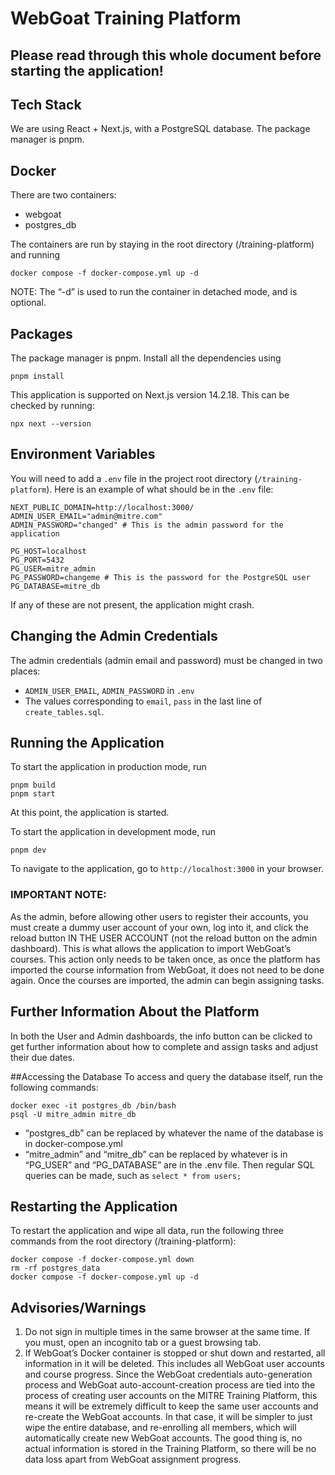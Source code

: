 # WebGoat Training Platform

## Please read through this whole document before starting the application!

## Tech Stack

We are using React + Next.js, with a PostgreSQL database. The package manager is pnpm.

## Docker

There are two containers:

- webgoat
- postgres_db

The containers are run by staying in the root directory (/training-platform) and running

```
docker compose -f docker-compose.yml up -d
```

NOTE: The “-d” is used to run the container in detached mode, and is optional.

## Packages

The package manager is pnpm. Install all the dependencies using

```
pnpm install
```

This application is supported on Next.js version 14.2.18. This can be checked by running:

```
npx next --version
```

## Environment Variables

You will need to add a `.env` file in the project root directory (`/training-platform`).
Here is an example of what should be in the `.env` file:

```
NEXT_PUBLIC_DOMAIN=http://localhost:3000/
ADMIN_USER_EMAIL="admin@mitre.com"
ADMIN_PASSWORD="changed" # This is the admin password for the application

PG_HOST=localhost
PG_PORT=5432
PG_USER=mitre_admin
PG_PASSWORD=changeme # This is the password for the PostgreSQL user
PG_DATABASE=mitre_db
```

If any of these are not present, the application might crash.

## Changing the Admin Credentials

The admin credentials (admin email and password) must be changed in two places:

- `ADMIN_USER_EMAIL`, `ADMIN_PASSWORD` in `.env`
- The values corresponding to `email`, `pass` in the last line of `create_tables.sql`.

## Running the Application

To start the application in production mode, run

```
pnpm build
pnpm start
```

At this point, the application is started.

To start the application in development mode, run

```
pnpm dev
```

To navigate to the application, go to `http://localhost:3000` in your browser.

### IMPORTANT NOTE:

As the admin, before allowing other users to register their accounts, you must create a dummy user account of your own, log into it, and click the reload button IN THE USER ACCOUNT (not the reload button on the admin dashboard). This is what allows the application to import WebGoat’s courses. This action only needs to be taken once, as once the platform has imported the course information from WebGoat, it does not need to be done again. Once the courses are imported, the admin can begin assigning tasks.

## Further Information About the Platform

In both the User and Admin dashboards, the info button can be clicked to get further information about how to complete and assign tasks and adjust their due dates.

##Accessing the Database
To access and query the database itself, run the following commands:

```
docker exec -it postgres_db /bin/bash
psql -U mitre_admin mitre_db
```

- “postgres_db” can be replaced by whatever the name of the database is in docker-compose.yml
- “mitre_admin” and “mitre_db” can be replaced by whatever is in “PG_USER” and “PG_DATABASE” are in the .env file.
  Then regular SQL queries can be made, such as `select * from users;`

## Restarting the Application

To restart the application and wipe all data, run the following three commands from the root directory (/training-platform):

```
docker compose -f docker-compose.yml down
rm -rf postgres_data
docker compose -f docker-compose.yml up -d
```

## Advisories/Warnings

1. Do not sign in multiple times in the same browser at the same time. If you must, open an incognito tab or a guest browsing tab.
2. If WebGoat’s Docker container is stopped or shut down and restarted, all information in it will be deleted. This includes all WebGoat user accounts and course progress. Since the WebGoat credentials auto-generation process and WebGoat auto-account-creation process are tied into the process of creating user accounts on the MITRE Training Platform, this means it will be extremely difficult to keep the same user accounts and re-create the WebGoat accounts. In that case, it will be simpler to just wipe the entire database, and re-enrolling all members, which will automatically create new WebGoat accounts. The good thing is, no actual information is stored in the Training Platform, so there will be no data loss apart from WebGoat assignment progress.

